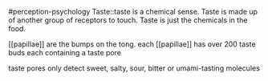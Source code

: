 #perception-psychology 
Taste::taste is a chemical sense. Taste is made up of another group of receptors to touch. Taste is just the chemicals in the food.
<!--SR:!2024-02-05,3,250-->

[[papillae]] are the bumps on the tong. each [[papillae]] has over 200 taste buds each containing a taste pore

taste pores only detect sweet, salty, sour, bitter or umami-tasting molecules